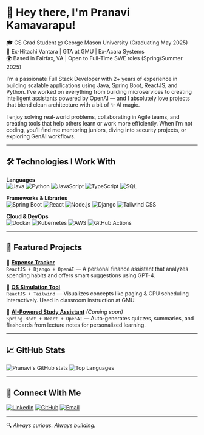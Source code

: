 # 👋 Hey there, I'm Pranavi Kamavarapu!

🎓 CS Grad Student @ George Mason University (Graduating May 2025)  
💼 Ex-Hitachi Vantara | GTA at GMU | Ex-Acara Systems  
🌍 Based in Fairfax, VA | Open to Full-Time SWE roles (Spring/Summer 2025)  

I’m a passionate Full Stack Developer with 2+ years of experience in building scalable applications using Java, Spring Boot, ReactJS, and Python. I’ve worked on everything from building microservices to creating intelligent assistants powered by OpenAI — and I absolutely love projects that blend clean architecture with a bit of ✨ AI magic.

I enjoy solving real-world problems, collaborating in Agile teams, and creating tools that help others learn or work more efficiently. When I’m not coding, you’ll find me mentoring juniors, diving into security projects, or exploring GenAI workflows.

---

## 🛠️ Technologies I Work With

**Languages**  
![Java](https://img.shields.io/badge/Java-%23ED8B00.svg?style=flat&logo=java&logoColor=white)
![Python](https://img.shields.io/badge/Python-3670A0?style=flat&logo=python&logoColor=white)
![JavaScript](https://img.shields.io/badge/JavaScript-F7DF1E?style=flat&logo=javascript&logoColor=black)
![TypeScript](https://img.shields.io/badge/TypeScript-007ACC?style=flat&logo=typescript&logoColor=white)
![SQL](https://img.shields.io/badge/SQL-%23025E8C.svg?style=flat&logo=postgresql&logoColor=white)

**Frameworks & Libraries**  
![Spring Boot](https://img.shields.io/badge/Spring%20Boot-6DB33F.svg?style=flat&logo=spring-boot&logoColor=white)
![React](https://img.shields.io/badge/React-%2320232a.svg?style=flat&logo=react&logoColor=%2361DAFB)
![Node.js](https://img.shields.io/badge/Node.js-339933?style=flat&logo=nodedotjs&logoColor=white)
![Django](https://img.shields.io/badge/Django-%23092E20.svg?style=flat&logo=django&logoColor=white)
![Tailwind CSS](https://img.shields.io/badge/Tailwind_CSS-38B2AC?style=flat&logo=tailwind-css&logoColor=white)

**Cloud & DevOps**  
![Docker](https://img.shields.io/badge/Docker-2496ED?style=flat&logo=docker&logoColor=white)
![Kubernetes](https://img.shields.io/badge/Kubernetes-326CE5?style=flat&logo=kubernetes&logoColor=white)
![AWS](https://img.shields.io/badge/AWS-232F3E?style=flat&logo=amazon-aws&logoColor=white)
![GitHub Actions](https://img.shields.io/badge/GitHub_Actions-2088FF?style=flat&logo=github-actions&logoColor=white)

---

## 🚀 Featured Projects

🔹 **[Expense Tracker](https://github.com/pranavik123/expense-tracker)**  
`ReactJS + Django + OpenAI` — A personal finance assistant that analyzes spending habits and offers smart suggestions using GPT-4.

🔹 **[OS Simulation Tool](https://pranavik123.github.io/welcome/)**  
`ReactJS + Tailwind` — Visualizes concepts like paging & CPU scheduling interactively. Used in classroom instruction at GMU.

🔹 **[AI-Powered Study Assistant](#)** *(Coming soon)*  
`Spring Boot + React + OpenAI` — Auto-generates quizzes, summaries, and flashcards from lecture notes for personalized learning.

---

## 📈 GitHub Stats

![Pranavi's GitHub stats](https://github-readme-stats.vercel.app/api?username=pranavik123&show_icons=true&theme=tokyonight)
![Top Languages](https://github-readme-stats.vercel.app/api/top-langs/?username=pranavik123&layout=compact&theme=tokyonight)

---

## 💬 Connect With Me

[![LinkedIn](https://img.shields.io/badge/LinkedIn-blue?style=flat&logo=linkedin&logoColor=white)](https://www.linkedin.com/in/pranavik/)
[![GitHub](https://img.shields.io/badge/GitHub-100000?style=flat&logo=github&logoColor=white)](https://github.com/pranavik123)
[![Email](https://img.shields.io/badge/Email-D14836?style=flat&logo=gmail&logoColor=white)](mailto:pranavikamavarapu.cs@gmail.com)

---

🔍 *Always curious. Always building.*  
